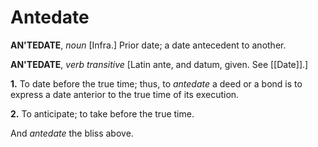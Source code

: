 # Antedate

**AN'TEDATE**, _noun_ \[Infra.\] Prior date; a date antecedent to another.

**AN'TEDATE**, _verb transitive_ \[Latin ante, and datum, given. See [[Date]].\]

**1.** To date before the true time; thus, to _antedate_ a deed or a bond is to express a date anterior to the true time of its execution.

**2.** To anticipate; to take before the true time.

And _antedate_ the bliss above.